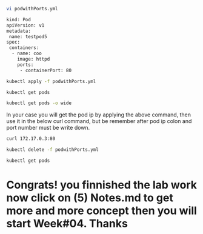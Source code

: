 ```sh
vi podwithPorts.yml
```

```sh
kind: Pod
apiVersion: v1
metadata:
 name: testpod5
spec:
 containers:
  - name: coo
    image: httpd
    ports:
     - containerPort: 80
```

```sh
kubectl apply -f podwithPorts.yml
```

```sh
kubectl get pods
```

```sh
kubectl get pods -o wide
```
In your case you will get the pod ip by applying the above command, then use it in the below curl command, but be remember after pod ip colon and port number must be write down.

```sh
curl 172.17.0.3:80
```

```sh
kubectl delete -f podwithPorts.yml
```

```sh
kubectl get pods
```
# Congrats! you finnished the lab work now click on (5) Notes.md to get more and more concept then you will start Week#04. Thanks
